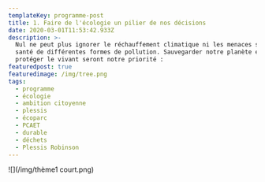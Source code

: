 ```yaml
---
templateKey: programme-post
title: 1. Faire de l'écologie un pilier de nos décisions
date: 2020-03-01T11:53:42.933Z
description: >-
  Nul ne peut plus ignorer le réchauffement climatique ni les menaces sur notre
  santé de différentes formes de pollution. Sauvegarder notre planète et
  protéger le vivant seront notre priorité : 
featuredpost: true
featuredimage: /img/tree.png
tags:
  - programme
  - écologie
  - ambition citoyenne
  - plessis
  - écoparc
  - PCAET
  - durable
  - déchets
  - Plessis Robinson
---
```

![](/img/thème1 court.png)
